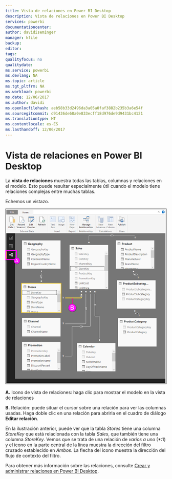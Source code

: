 ```yaml
---
title: Vista de relaciones en Power BI Desktop
description: Vista de relaciones en Power BI Desktop
services: powerbi
documentationcenter: 
author: davidiseminger
manager: kfile
backup: 
editor: 
tags: 
qualityfocus: no
qualitydate: 
ms.service: powerbi
ms.devlang: NA
ms.topic: article
ms.tgt_pltfrm: NA
ms.workload: powerbi
ms.date: 12/06/2017
ms.author: davidi
ms.openlocfilehash: aeb58b33d2496da3a05a0faf3882b235b3a6e54f
ms.sourcegitcommit: d91436de68a0e833ecff18d976de9d9431bc4121
ms.translationtype: HT
ms.contentlocale: es-ES
ms.lasthandoff: 12/06/2017
---
```

# <a name="relationship-view-in-power-bi-desktop"></a>Vista de relaciones en Power BI Desktop
La **vista de relaciones** muestra todas las tablas, columnas y relaciones en el modelo. Esto puede resultar especialmente útil cuando el modelo tiene relaciones complejas entre muchas tablas.

Echemos un vistazo.

![](media/desktop-relationship-view/relationshipview_fullscreen.png)

**A.**  Icono de vista de relaciones: haga clic para mostrar el modelo en la vista de relaciones

**B.** Relación: puede situar el cursor sobre una relación para ver las columnas usadas. Haga doble clic en una relación para abrirla en el cuadro de diálogo **Editar relación**. 

En la ilustración anterior, puede ver que la tabla *Stores* tiene una columna *StoreKey* que está relacionada con la tabla *Sales*, que también tiene una columna *StoreKey*. Vemos que se trata de una relación de *varios a uno* (\*:1) y el icono en la parte central de la línea muestra la dirección del filtro cruzado establecido en *Ambos*. La flecha del icono muestra la dirección del flujo de contexto del filtro.

Para obtener más información sobre las relaciones, consulte [Crear y administrar relaciones en Power BI Desktop](desktop-create-and-manage-relationships.md).

